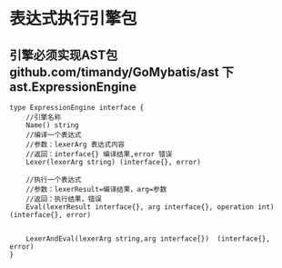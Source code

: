 # 表达式执行引擎包

## 引擎必须实现AST包 github.com/timandy/GoMybatis/ast 下 ast.ExpressionEngine

```
type ExpressionEngine interface {
	//引擎名称
	Name() string
	//编译一个表达式
	//参数：lexerArg 表达式内容
	//返回：interface{} 编译结果,error 错误
	Lexer(lexerArg string) (interface{}, error)

	//执行一个表达式
	//参数：lexerResult=编译结果，arg=参数
	//返回：执行结果，错误
	Eval(lexerResult interface{}, arg interface{}, operation int) (interface{}, error)

    
	LexerAndEval(lexerArg string,arg interface{})  (interface{}, error)
}
```